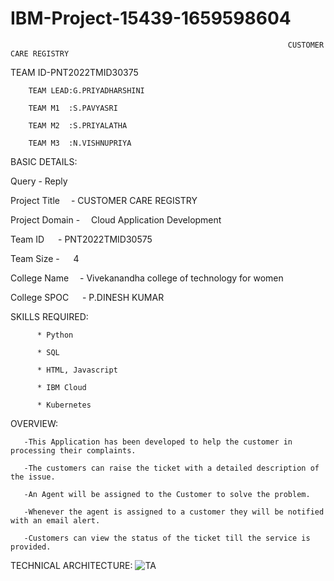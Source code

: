 # IBM-Project-15439-1659598604
                                                                  CUSTOMER CARE REGISTRY
TEAM ID-PNT2022TMID30375

        TEAM LEAD:G.PRIYADHARSHINI
        
        TEAM M1  :S.PAVYASRI
        
        TEAM M2  :S.PRIYALATHA
        
        TEAM M3  :N.VISHNUPRIYA
        
BASIC DETAILS:

Query   	     -   Reply

Project Title	 -   CUSTOMER CARE REGISTRY

Project Domain	-  Cloud Application Development 

Team ID	       -   PNT2022TMID30575 

Team Size	     -   4  

College Name	 -   Vivekanandha college of technology for women

College SPOC	  -  P.DINESH KUMAR

SKILLS REQUIRED:

          * Python
          
          * SQL
          
          * HTML, Javascript
          
          * IBM Cloud
          
          * Kubernetes
          
OVERVIEW:

       -This Application has been developed to help the customer in processing their complaints.
       
       -The customers can raise the ticket with a detailed description of the issue.
       
       -An Agent will be assigned to the Customer to solve the problem.
       
       -Whenever the agent is assigned to a customer they will be notified with an email alert.
       
       -Customers can view the status of the ticket till the service is provided.

TECHNICAL ARCHITECTURE:
![TA](https://user-images.githubusercontent.com/102901939/202674487-ac187919-f942-4414-9a2c-b0ecb17c7a96.png)

       
